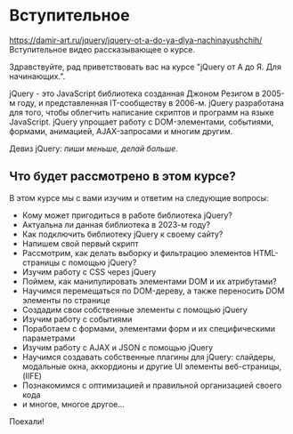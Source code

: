 # Вступительное 
https://damir-art.ru/jquery/jquery-ot-a-do-ya-dlya-nachinayushchih/
Вступительное видео рассказывающее о курсе.

Здравствуйте, рад приветствовать вас на курсе "jQuery от A до Я. Для начинающих.".

jQuery - это JavaScript библиотека созданная Джоном Резигом в 2005-м году, и представленная IT-сообществу в 2006-м. jQuery разработана для того, чтобы облегчить написание скриптов и программ на языке JavaScript. jQuery упрощает работу с DOM-элементами, событиями, формами, анимацией, AJAX-запросами и многим другим.

Девиз jQuery: *пиши меньше, делай больше*.

## Что будет рассмотрено в этом курсе?
В этом курсе мы с вами изучим и ответим на следующие вопросы:
- Кому может пригодиться в работе библиотека jQuery?
- Актуальна ли данная библиотека в 2023-м году?
- Как подключить библиотеку jQuery к своему сайту?
- Напишем свой первый скрипт
- Рассмотрим, как делать выборку и фильтрацию элементов HTML-страницы с помощью jQuery?
- Изучим работу с CSS через jQuery
- Поймем, как манипулировать элементами DOM и их атрибутами?
- Научимся перемещаться по DOM-дереву, а также переносить DOM элементы по странице
- Создадим свои собственные элементы с помощью jQuery
- Изучим работу с событиями
- Поработаем с формами, элементами форм и их специфическими параметрами
- Изучим работу с AJAX и JSON с помощью jQuery
- Научимся создавать собственные плагины для jQuery: слайдеры, модальные окна, аккордионы и другие UI элементы веб-страницы, (IIFE)
- Познакомимся с оптимизацией и правильной организацией своего кода
- и многое, многое другое...

Поехали!
